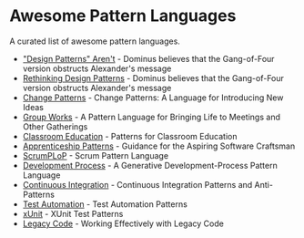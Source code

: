 # Awesome Pattern Languages

A curated list of awesome pattern languages.

* ["Design Patterns" Aren't](http://perl.plover.com/yak/design/) - Dominus believes that the Gang-of-Four version obstructs Alexander's message
* [Rethinking Design Patterns](https://blog.codinghorror.com/rethinking-design-patterns/) - Dominus believes that the Gang-of-Four version obstructs Alexander's message
* [Change Patterns](http://sourcesofinsight.com/change-patterns-a-language-for-introducing-new-ideas/) - Change Patterns: A Language for Introducing New Ideas
* [Group Works](http://groupworksdeck.org/) - A Pattern Language for Bringing Life to Meetings and Other Gatherings
* [Classroom Education](http://ianchaiwriting.50megs.com/classroom-ed.html) - Patterns for Classroom Education
* [Apprenticeship Patterns](http://chimera.labs.oreilly.com/books/1234000001813/index.html) - Guidance for the Aspiring Software Craftsman
* [ScrumPLoP](https://sites.google.com/a/scrumplop.org/published-patterns/) - Scrum Pattern Language
* [Development Process](http://www.smallmemory.com/almanac/coplien95b.html) - A Generative Development-Process Pattern Language
* [Continuous Integration](https://dzone.com/refcardz/continuous-integration) - Continuous Integration Patterns and Anti-Patterns
* [Test Automation](http://testautomationpatterns.wikispaces.com/) - Test Automation Patterns
* [xUnit](http://xunitpatterns.com/) - XUnit Test Patterns
* [Legacy Code](http://a.co/6FceD4p) - Working Effectively with Legacy Code
